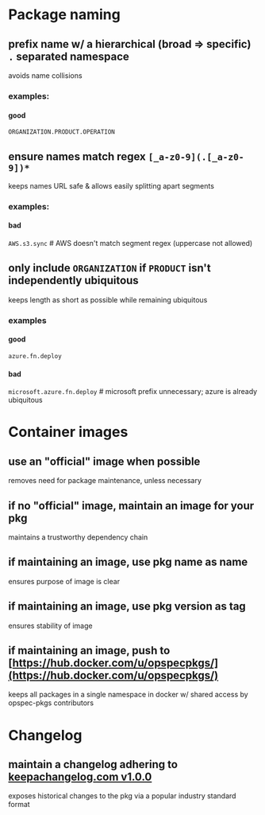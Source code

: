 # Package naming

## prefix name w/ a hierarchical (broad => specific) `.` separated namespace
avoids name collisions

### examples: 

#### good
`ORGANIZATION.PRODUCT.OPERATION`

## ensure names match regex `[_a-z0-9](.[_a-z0-9])*`
keeps names URL safe & allows easily splitting apart segments

### examples:

#### bad
`AWS.s3.sync` # AWS doesn't match segment regex (uppercase not allowed)  

## only include `ORGANIZATION` if `PRODUCT` isn't independently ubiquitous
keeps length as short as possible while remaining ubiquitous

### examples

#### good
`azure.fn.deploy`

#### bad
`microsoft.azure.fn.deploy` # microsoft prefix unnecessary; azure is already ubiquitous

# Container images

## use an "official" image when possible
removes need for package maintenance, unless necessary

## if no "official" image, maintain an image for your pkg
maintains a trustworthy dependency chain

## if maintaining an image, use pkg name as name
ensures purpose of image is clear

## if maintaining an image, use pkg version as tag
ensures stability of image

## if maintaining an image, push to [https://hub.docker.com/u/opspecpkgs/](https://hub.docker.com/u/opspecpkgs/)
keeps all packages in a single namespace in docker w/ shared access by opspec-pkgs contributors

# Changelog

## maintain a changelog adhering to [keepachangelog.com v1.0.0](http://keepachangelog.com/en/1.0.0/)
exposes historical changes to the pkg via a popular industry standard format
